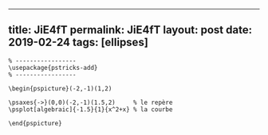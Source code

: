 ---
 title: JiE4fT
 permalink: JiE4fT
 layout: post
 date: 2019-02-24
 tags: [ellipses]
 ---

```latex% Dans le préambule
% -----------------
\usepackage{pstricks-add}
% -----------------

\begin{pspicture}(-2,-1)(1,2)

\psaxes{->}(0,0)(-2,-1)(1.5,2)     % le repère
\psplot[algebraic]{-1.5}{1}{x^2+x} % la courbe

\end{pspicture}
```